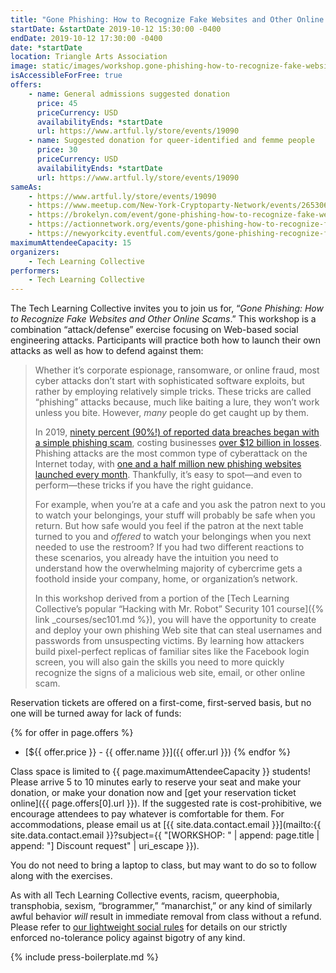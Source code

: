 ```yaml
---
title: "Gone Phishing: How to Recognize Fake Websites and Other Online Scams"
startDate: &startDate 2019-10-12 15:30:00 -0400
endDate: 2019-10-12 17:30:00 -0400
date: *startDate
location: Triangle Arts Association
image: static/images/workshop.gone-phishing-how-to-recognize-fake-websites-and-other-online-scams.blue.rectangle.png
isAccessibleForFree: true
offers:
    - name: General admissions suggested donation
      price: 45
      priceCurrency: USD
      availabilityEnds: *startDate
      url: https://www.artful.ly/store/events/19090
    - name: Suggested donation for queer-identified and femme people
      price: 30
      priceCurrency: USD
      availabilityEnds: *startDate
      url: https://www.artful.ly/store/events/19090
sameAs:
    - https://www.artful.ly/store/events/19090
    - https://www.meetup.com/New-York-Cryptoparty-Network/events/265306208/
    - https://brokelyn.com/event/gone-phishing-how-to-recognize-fake-websites-and-other-online-scams-2/
    - https://actionnetwork.org/events/gone-phishing-how-to-recognize-fake-websites-and-other-online-scams-2
    - https://newyorkcity.eventful.com/events/gone-phishing-recognize-fake-websites-and-other-on-/E0-001-131185194-0
maximumAttendeeCapacity: 15
organizers:
    - Tech Learning Collective
performers:
    - Tech Learning Collective
---
```


The Tech Learning Collective invites you to join us for, &ldquo;*Gone Phishing: How to Recognize Fake Websites and Other Online Scams*.&rdquo; This workshop is a combination &ldquo;attack/defense&rdquo; exercise focusing on Web-based social engineering attacks. Participants will practice both how to launch their own attacks as well as how to defend against them:

> Whether it&rsquo;s corporate espionage, ransomware, or online fraud, most cyber attacks don&rsquo;t start with sophisticated software exploits, but rather by employing relatively simple tricks. These tricks are called &ldquo;phishing&rdquo; attacks because, much like baiting a lure, they won&rsquo;t work unless you bite. However, <em>many</em> people do get caught up by them.
>
> In 2019, [ninety percent (90%!) of reported data breaches began with a simple phishing scam](https://retruster.com/blog/2019-phishing-and-email-fraud-statistics.html), costing businesses [over $12 billion in losses](https://retruster.com/blog/2019-phishing-and-email-fraud-statistics.html). Phishing attacks are the most common type of cyberattack on the Internet today, with [one and a half million new phishing websites launched every month](https://www.webroot.com/us/en/about/press-room/releases/nearly-15-million-new-phishing-sites). Thankfully, it&rsquo;s easy to spot—and even to perform—these tricks if you have the right guidance.
>
> For example, when you&rsquo;re at a cafe and you ask the patron next to you to watch your belongings, your stuff will probably be safe when you return. But how safe would you feel if the patron at the next table turned to you and *offered* to watch your belongings when you next needed to use the restroom? If you had two different reactions to these scenarios, you already have the intuition you need to understand how the overwhelming majority of cybercrime gets a foothold inside your company, home, or organization&rsquo;s network.
>
> In this workshop derived from a portion of the [Tech Learning Collective&rsquo;s popular &ldquo;Hacking with Mr. Robot&rdquo; Security 101 course]({% link _courses/sec101.md %}), you will have the opportunity to create and deploy your own phishing Web site that can steal usernames and passwords from unsuspecting victims. By learning how attackers build pixel-perfect replicas of familiar sites like the Facebook login screen, you will also gain the skills you need to more quickly recognize the signs of a malicious web site, email, or other online scam.

Reservation tickets are offered on a first-come, first-served basis, but no one will be turned away for lack of funds:

{% for offer in page.offers %}
* [${{ offer.price }} - {{ offer.name }}]({{ offer.url }})
{% endfor %}

Class space is limited to {{ page.maximumAttendeeCapacity }} students! Please arrive 5 to 10 minutes early to reserve your seat and make your donation, or make your donation now and [get your reservation ticket online]({{ page.offers[0].url }}). If the suggested rate is cost-prohibitive, we encourage attendees to pay whatever is comfortable for them. For accommodations, please email us at [{{ site.data.contact.email }}](mailto:{{ site.data.contact.email }}?subject={{ "[WORKSHOP: " | append: page.title | append: "] Discount request" | uri_escape }}).

You do not need to bring a laptop to class, but may want to do so to follow along with the exercises.

As with all Tech Learning Collective events, racism, queerphobia, transphobia, sexism, “brogrammer,” “manarchist,” or any kind of similarly awful behavior *will* result in immediate removal from class without a refund. Please refer to [our lightweight social rules](https://github.com/AnarchoTechNYC/meta/wiki/Social-rules) for details on our strictly enforced no-tolerance policy against bigotry of any kind.

{% include press-boilerplate.md %}
